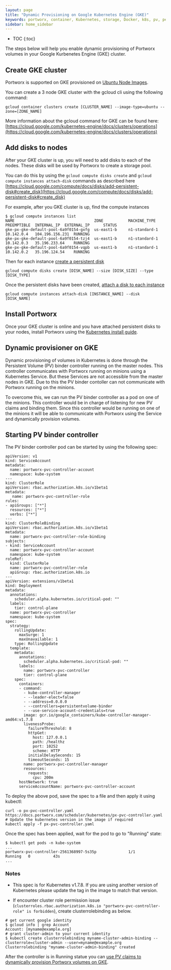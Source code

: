 ```yaml
---
layout: page
title: "Dynamic Provisioning on Google Kubernetes Engine (GKE)"
keywords: portworx, container, Kubernetes, storage, Docker, k8s, pv, persistent disk, gke, gce
sidebar: home_sidebar
---
```


* TOC
{:toc}

The steps below will help you enable dynamic provisioning of Portworx volumes in your Google Kurbenetes Engine (GKE) cluster.

## Create GKE cluster
Portworx is supported on GKE provisioned on [Ubuntu Node Images](https://cloud.google.com/kubernetes-engine/docs/node-images).

You can create a 3 node GKE cluster with the gcloud cli using the following command:
```
gcloud container clusters create [CLUSTER_NAME] --image-type=ubuntu --zone=[ZONE_NAME]
```

More information about the gcloud command for GKE can be found here: [https://cloud.google.com/kubernetes-engine/docs/clusters/operations](https://cloud.google.com/kubernetes-engine/docs/clusters/operations)

## Add disks to nodes

After your GKE cluster is up, you will need to add disks to each of the nodes. These disks will be used by Portworx to create a storage pool.

You can do this by using the `gcloud compute disks create` and `gcloud compute instances attach-disk` commands as described here [https://cloud.google.com/compute/docs/disks/add-persistent-disk#create_disk](https://cloud.google.com/compute/docs/disks/add-persistent-disk#create_disk)

For example, after you GKE cluster is up, find the compute instances
```
$ gcloud compute instances list
NAME                                   ZONE           MACHINE_TYPE   PREEMPTIBLE  INTERNAL_IP  EXTERNAL_IP      STATUS
gke-px-gke-default-pool-6a9f0154-gxfg  us-east1-b     n1-standard-1               10.142.0.4   104.196.156.231  RUNNING
gke-px-gke-default-pool-6a9f0154-tzj4  us-east1-b     n1-standard-1               10.142.0.3   35.196.233.64    RUNNING
gke-px-gke-default-pool-6a9f0154-vqpb  us-east1-b     n1-standard-1               10.142.0.2   35.196.124.54    RUNNING
```

Then for each instance [create a persistent disk](https://cloud.google.com/sdk/gcloud/reference/compute/disks/create)
```
gcloud compute disks create [DISK_NAME] --size [DISK_SIZE] --type [DISK_TYPE]
```

Once the persistent disks have been created, [attach a disk to each instance](https://cloud.google.com/sdk/gcloud/reference/compute/instances/attach-disk)
```
gcloud compute instances attach-disk [INSTANCE_NAME] --disk [DISK_NAME]
```

## Install Portworx

Once your GKE cluster is online and you have attached persistent disks to your nodes, install Portworx using the [Kubernetes install guide](/scheduler/kubernetes/install.html).

## Dynamic provisioner on GKE
Dynamic provisioning of volumes in Kubernetes is done through the Persistent Volume (PV) binder controller running on the
master nodes. This controller communicates with Portworx running on minions using a Kubernetes Service. But these Services
are not accessible from the master nodes in GKE. Due to this the PV binder contoller can not communicate with Portworx
running on the minions.

To overcome this, we can run the PV binder controller as a pod on one of the minions. This controller would be in charge of
listening for new PV claims and binding them. Since this controller would be running on one of the minions it will be able to
communicate with Portworx using the Service and dynamically provision volumes.

## Starting PV binder controller
The PV binder controller pod can be started by using the following spec:

```
apiVersion: v1
kind: ServiceAccount
metadata:
  name: portworx-pvc-controller-account
  namespace: kube-system
---
kind: ClusterRole
apiVersion: rbac.authorization.k8s.io/v1beta1
metadata:
   name: portworx-pvc-controller-role
rules:
- apiGroups: ["*"]
  resources: ["*"]
  verbs: ["*"]
---
kind: ClusterRoleBinding
apiVersion: rbac.authorization.k8s.io/v1beta1
metadata:
  name: portworx-pvc-controller-role-binding
subjects:
- kind: ServiceAccount
  name: portworx-pvc-controller-account
  namespace: kube-system
roleRef:
  kind: ClusterRole
  name: portworx-pvc-controller-role
  apiGroup: rbac.authorization.k8s.io
---
apiVersion: extensions/v1beta1
kind: Deployment
metadata:
  annotations:
    scheduler.alpha.kubernetes.io/critical-pod: ""
  labels:
    tier: control-plane
  name: portworx-pvc-controller
  namespace: kube-system
spec:
  strategy:
    rollingUpdate:
      maxSurge: 1
      maxUnavailable: 1
    type: RollingUpdate
  template:
    metadata:
      annotations:
        scheduler.alpha.kubernetes.io/critical-pod: ""
      labels:
        name: portworx-pvc-controller
        tier: control-plane
    spec:
      containers:
      - command:
        - kube-controller-manager
        - --leader-elect=false
        - --address=0.0.0.0
        - --controllers=persistentvolume-binder
        - --use-service-account-credentials=true
        image: gcr.io/google_containers/kube-controller-manager-amd64:v1.7.8
        livenessProbe:
          failureThreshold: 8
          httpGet:
            host: 127.0.0.1
            path: /healthz
            port: 10252
            scheme: HTTP
          initialDelaySeconds: 15
          timeoutSeconds: 15
        name: portworx-pvc-controller-manager
        resources:
          requests:
            cpu: 200m
      hostNetwork: true
      serviceAccountName: portworx-pvc-controller-account
```


To deploy the above pod, save the spec to a file and then apply it using kubectl:
```
curl -o px-pvc-controller.yaml https://docs.portworx.com/scheduler/kubernetes/px-pvc-controller.yaml
# Update the kubernetes version in the image if required
kubectl apply -f px-pvc-controller.yaml
```

Once the spec has been applied, wait for the pod to go to "Running" state:
```
$ kubectl get pods -n kube-system
...
portworx-pvc-controller-2561368997-5s35p              1/1       Running   0          43s
...
```

### Notes
* This spec is for Kubernetes v1.7.8. If you are using another version of Kubernetes please update the tag in the image
     to match that version.

* If encounter cluster role permission issue (```clusterroles.rbac.authorization.k8s.io "portworx-pvc-controller-role" is forbidden```), create clusterrolebinding as below.

```
# get current google identity
$ gcloud info | grep Account
Account: [myname@example.org]
# grant cluster-admin to your current identity
$ kubectl create clusterrolebinding myname-cluster-admin-binding --clusterrole=cluster-admin --user=myname@example.org
Clusterrolebinding "myname-cluster-admin-binding" created
```

After the controller is in Running statue you can [use PV claims to dynamically provision Portworx volumes on GKE](/scheduler/kubernetes/dynamic-provisioning.html).
